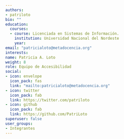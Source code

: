 ```yaml
---
authors:
- patriloto
bio: ""
education:
  courses:
  - course: Licenciada en Sistemas de Información.
    institution: Universidad Nacional del Nordeste 
    year: 
email: "patricialoto@metadocencia.org"
interests:
name: Patricia A. Loto
weight: 8
role: Equipo de Accesibilidad
social:
- icon: envelope
  icon_pack: fas
  link: "mailto:patricialoto@metadocencia.org"
- icon: twitter
  icon_pack: fab
  link: https://twitter.com/patriloto
- icon: github
  icon_pack: fab
  link: https://github.com/PatriLoto
superuser: false
user_groups:
- Integrantes
---
```




